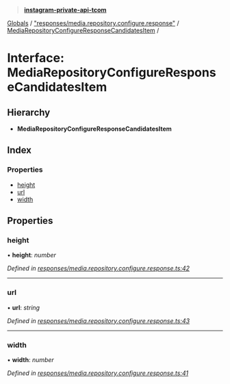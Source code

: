 > **[instagram-private-api-tcom](../README.md)**

[Globals](../README.md) / ["responses/media.repository.configure.response"](../modules/_responses_media_repository_configure_response_.md) / [MediaRepositoryConfigureResponseCandidatesItem](_responses_media_repository_configure_response_.mediarepositoryconfigureresponsecandidatesitem.md) /

# Interface: MediaRepositoryConfigureResponseCandidatesItem

## Hierarchy

* **MediaRepositoryConfigureResponseCandidatesItem**

## Index

### Properties

* [height](_responses_media_repository_configure_response_.mediarepositoryconfigureresponsecandidatesitem.md#height)
* [url](_responses_media_repository_configure_response_.mediarepositoryconfigureresponsecandidatesitem.md#url)
* [width](_responses_media_repository_configure_response_.mediarepositoryconfigureresponsecandidatesitem.md#width)

## Properties

###  height

• **height**: *number*

*Defined in [responses/media.repository.configure.response.ts:42](https://github.com/cuonglnhust/instagram-private-api-tcom/blob/3e16058/src/responses/media.repository.configure.response.ts#L42)*

___

###  url

• **url**: *string*

*Defined in [responses/media.repository.configure.response.ts:43](https://github.com/cuonglnhust/instagram-private-api-tcom/blob/3e16058/src/responses/media.repository.configure.response.ts#L43)*

___

###  width

• **width**: *number*

*Defined in [responses/media.repository.configure.response.ts:41](https://github.com/cuonglnhust/instagram-private-api-tcom/blob/3e16058/src/responses/media.repository.configure.response.ts#L41)*